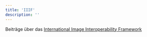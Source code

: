 ```yaml
---
title: 'IIIF'
description: ''
---
```


Beiträge über das [International Image Interoperability Framework](https://iiif.io/)
